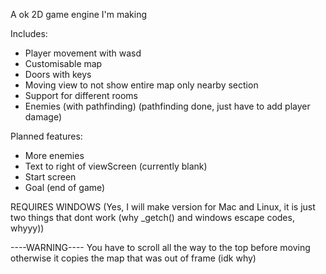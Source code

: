 A ok 2D game engine I'm making

Includes:

 - Player movement with wasd
 - Customisable map
 - Doors with keys
 - Moving view to not show entire map only nearby section
 - Support for different rooms
 - Enemies (with pathfinding) (pathfinding done, just have to add player damage)

Planned features:

 - More enemies
 - Text to right of viewScreen (currently blank)
 - Start screen
 - Goal (end of game)

REQUIRES WINDOWS
(Yes, I will make version for Mac and Linux, it is just two things that dont work (why _getch() and windows escape codes, whyyy))

----WARNING----
You have to scroll all the way to the top before moving otherwise it copies the map that was out of frame (idk why)
